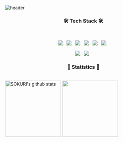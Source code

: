 ![header](https://capsule-render.vercel.app/api?type=waving&color=gradient&height=200&section=header&text=kimjunbo&fontSize=90&animation=fadeIn&fontAlignY=38&&descAlignY=51&descAlign=62)

  
<h3 align="center"><b>🛠 Tech Stack 🛠</b></h3></br>
<p align="center">	
<img src="https://img.shields.io/badge/Java-CC3D3D?style=flat-badge&logo=java&logoColor=withe"/> &nbsp 
<img src="https://img.shields.io/badge/Spring-6DB33F.svg?&flat&logo=Spring&logoColor=white"/> &nbsp 
<img src="https://img.shields.io/badge/-Spring%20Boot-6DB33F?logo=spring%20boot&logoColor=white"/> &nbsp 
<img src="https://img.shields.io/badge/-Spring%20MVC-6DB33F"/> &nbsp
<img src="https://img.shields.io/badge/-Spring%20Data%20JPA-6DB33F?"/> &nbsp
<img src="https://img.shields.io/badge/-MySQL-4479A1?logo=mysql&logoColor=white"/> &nbsp
<p align="center">	
<img src="https://img.shields.io/badge/JavaScript-F7DF1E?style=flat-badge&logo=JavaScript&logoColor=white"/> &nbsp
<img src="https://img.shields.io/badge/vue-4FC08D?style=flat-square&logo=Vue.js&logoColor=white"/> &nbsp


<h3 align="center"><b>🌌 Statistics 🌌</b></h3></br>
<div style="display: flex, height:180px">
<img align="center" style="height:180px" src="https://github-readme-stats.vercel.app/api?username=kimjunbo&show_icons=true&include_all_commits=true&theme=gruvbox&hide_border=true" alt="SOKURI's github stats" />
<img align="center" style="height:180px;" src="https://github-readme-stats.vercel.app/api/top-langs/?username=kimjunbo&layout=compact&theme=gruvbox&hide_border=true" />
</div>
